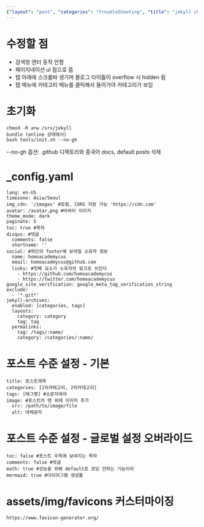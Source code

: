 ```yaml
---
{"layout": "post", "categories": "TroubleShooting", "title": "jekyll chirpy", "feature-img": "assets/img/feature_img.png"}
---
```

# 수정할 점
- 검색창 엔터 동작 안함
- 페이지네이션 ul 점으로 뜸
- 탭 아래에 스크롤바 생기며 블로그 타이틀이 overflow 시 hidden 됨
- 탭 메뉴에 카테고리 메뉴를 클릭해서 들어가야 카테고리가 보임

# 초기화
```
chmod -R a+w /srv/jekyll
bundle (online 상태에서)
bash tools/init.sh --no-gh
```
--no-gh 옵션: .github 디렉토리와 중국어 docs, default posts 삭제

# _config.yaml
```
lang: en-US
timezone: Asia/Seoul
img_cdn: '/images' #로컬, CORS 자원 가능 'https://cdn.com'
avatar: /avatar.png #아바타 이미지
theme_mode: dark
paginate: 5
toc: true #목차
disqus: #댓글
  comments: false
  shortname: ''
social: #하단의 footer에 보여질 소유자 정보
  name: homoacademycus
  email: homoacadmycus@github.com
  links: #첫째 요소가 소유자의 링크로 쓰인다
    - https://github.com/homoacademycus  
    - https://twitter.com/homoacademycus
google_site_verification: google_meta_tag_verification_string    
exclude:
  - '*.git*'
jekyll-archives:
  enabled: [categories, tags]
  layouts:
    category: category
    tag: tag
  permalinks:
    tag: /tags/:name/
    category: /categories/:name/
```

# 포스트 수준 설정 - 기본
```
title: 포스트제목
categories: [1차카테고리, 2차카테고리]
tags: [태그명] #소문자여야
image: #포스트의 맨 위에 이미지 추가
  src: /path/to/image/file
  alt: 대체문자
```

# 포스트 수준 설정 -  글로벌 설정 오버라이드
```
toc: false #포스트 우측에 보여지는 목차
comments: false #댓글
math: true #성능을 위해 default로 로딩 안하는 기능이라
mermaid: true #다이어그램 생성툴
```

# assets/img/favicons 커스터마이징
```
https://www.favicon-generator.org/
```
